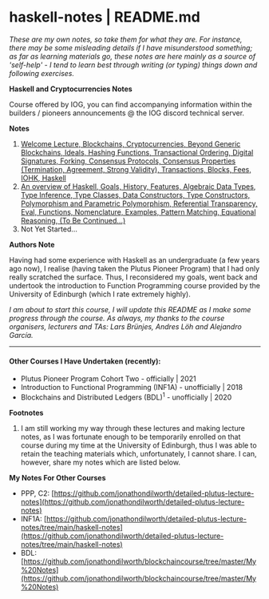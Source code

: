 # haskell-notes | README.md

*These are my own notes, so take them for what they are. For instance, there may be some misleading details if I have misunderstood something; as far as learning materials go, these notes are here mainly as a source of 'self-help' - I tend to learn best through writing (or typing) things down and following exercises.*

**Haskell and Cryptocurrencies Notes**

Course offered by IOG, you can find accompanying information within the builders / pioneers announcements @ the IOG discord technical server.

**Notes**

1. [Welcome Lecture, Blockchains, Cryptocurrencies, Beyond Generic Blockchains, Ideals, Hashing Functions, Transactional Ordering, Digital Signatures, Forking, Consensus Protocols, Consensus Properties (Termination, Agreement, Strong Validity), Transactions, Blocks, Fees, IOHK, Haskell](010-Welcome.md)
2. [An overview of Haskell, Goals, History, Features, Algebraic Data Types, Type Inference, Type Classes, Data Constructors, Type Constructors, Polymorphism and Parametric Polymorphism, Referential Transparency, Eval, Functions, Nomenclature, Examples, Pattern Matching, Equational Reasoning, (To Be Continued...)](011-An-Overview-of-Haskell.md)
3. Not Yet Started...

**Authors Note**

Having had some experience with Haskell as an undergraduate (a few years ago now), I realise (having taken the Plutus Pioneer Program) that I had only really scratched the surface. Thus, I reconsidered my goals, went back and undertook the introduction to Function Programming course provided by the University of Edinburgh (which I rate extremely highly).

*I am about to start this course, I will update this README as I make some progress through the course. As always, my thanks to the course organisers, lecturers and TAs: Lars Brünjes, Andres Löh and Alejandro García.*

<hr />

#### Other Courses I Have Undertaken (recently):

* Plutus Pioneer Program Cohort Two - officially | 2021
* Introduction to Functional Programming (INF1A) - unofficially | 2018
* Blockchains and Distributed Ledgers (BDL)<sup>1</sup> - unofficially | 2020

**Footnotes**

1. I am still working my way through these lectures and making lecture notes, as I was fortunate enough to be temporarily enrolled on that course during my time at the University of Edinburgh, thus I was able to retain the teaching materials which, unfortunately, I cannot share. I can, however, share my notes which are listed below.

**My Notes For Other Courses**

* PPP, C2: [https://github.com/jonathondilworth/detailed-plutus-lecture-notes](https://github.com/jonathondilworth/detailed-plutus-lecture-notes)
* INF1A: [https://github.com/jonathondilworth/detailed-plutus-lecture-notes/tree/main/haskell-notes](https://github.com/jonathondilworth/detailed-plutus-lecture-notes/tree/main/haskell-notes)
* BDL: [https://github.com/jonathondilworth/blockchaincourse/tree/master/My%20Notes](https://github.com/jonathondilworth/blockchaincourse/tree/master/My%20Notes)

